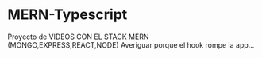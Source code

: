 # MERN-Typescript
Proyecto de VIDEOS CON EL STACK MERN (MONGO,EXPRESS,REACT,NODE)
Averiguar porque el hook rompe la app...